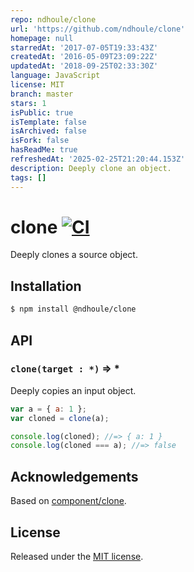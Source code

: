 ```yaml
---
repo: ndhoule/clone
url: 'https://github.com/ndhoule/clone'
homepage: null
starredAt: '2017-07-05T19:33:43Z'
createdAt: '2016-05-09T23:09:22Z'
updatedAt: '2018-09-25T02:33:30Z'
language: JavaScript
license: MIT
branch: master
stars: 1
isPublic: true
isTemplate: false
isArchived: false
isFork: false
hasReadMe: true
refreshedAt: '2025-02-25T21:20:44.153Z'
description: Deeply clone an object.
tags: []
---
```


# clone [![CI][ci-badge]][ci-link]

Deeply clones a source object.

## Installation

```sh
$ npm install @ndhoule/clone
```

## API

### `clone(target : *)` => *

Deeply copies an input object.

```javascript
var a = { a: 1 };
var cloned = clone(a);

console.log(cloned); //=> { a: 1 }
console.log(cloned === a); //=> false
```

## Acknowledgements

Based on [component/clone](https://github.com/component/clone).

## License

Released under the [MIT license](LICENSE.md).

[ci-link]: https://travis-ci.org/ndhoule/clone
[ci-badge]: https://travis-ci.org/ndhoule/clone.svg?branch=master
